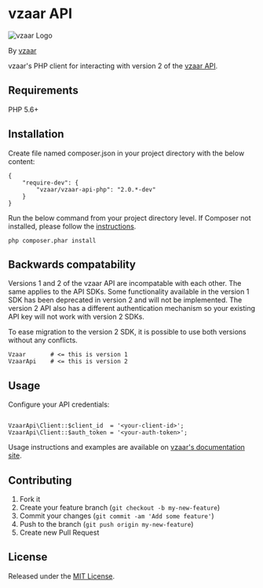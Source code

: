 # vzaar API

![vzaar Logo](https://raw.github.com/vzaar/vzaar-api-php/master/vzaar.png)

By [vzaar](http://vzaar.com)

vzaar's PHP client for interacting with version 2 of the [vzaar API](https://vzaar.readme.io/docs).

## Requirements

PHP 5.6+

## Installation

Create file named composer.json in your project directory with the below content:

```
{
    "require-dev": {
        "vzaar/vzaar-api-php": "2.0.*-dev"
    }
}
```
Run the below command from your project directory level.
If Composer not installed, please follow the [instructions](https://getcomposer.org/doc/00-intro.md).

```
php composer.phar install
```


## Backwards compatability

Versions 1 and 2 of the vzaar API are incompatable with each other. The same applies to the API SDKs. Some functionality available in the version 1 SDK has been deprecated in version 2 and will not be implemented. The version 2 API also has a different authentication mechanism so your existing API key will not work with version 2 SDKs.

To ease migration to the version 2 SDK, it is possible to use both versions without any conflicts.

```
Vzaar       # <= this is version 1
VzaarApi    # <= this is version 2
```

## Usage

Configure your API credentials:

```

VzaarApi\Client::$client_id  = '<your-client-id>';
VzaarApi\Client::$auth_token = '<your-auth-token>';
```

Usage instructions and examples are available on [vzaar's documentation site](https://vzaar.readme.io).


## Contributing

1. Fork it
2. Create your feature branch (`git checkout -b my-new-feature`)
3. Commit your changes (`git commit -am 'Add some feature'`)
4. Push to the branch (`git push origin my-new-feature`)
5. Create new Pull Request

## License

Released under the [MIT License](http://www.opensource.org/licenses/MIT).
